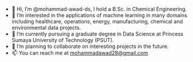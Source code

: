 - 👋 Hi, I’m @mohammad-awad-ds, I hold a B.Sc. in Chemical Engineering.
- 👀 I’m interested in the applications of machine learning in many domains including healthcare, operations, energy, manufacturing, chemical and environmental data projects.
- 🌱 I’m currently pursuing a graduate degree in Data Science at Princess Sumaya University of Technology (PSUT).
- 💞️ I’m planning to collaborate on interesting projects in the future.
- 📫 You can reach me at mohammadawad28@gmail.com

<!---
mohammad-awad-ds/mohammad-awad-ds is a ✨ special ✨ repository because its `README.md` (this file) appears on your GitHub profile.
You can click the Preview link to take a look at your changes.
--->
